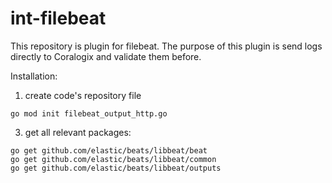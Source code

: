 # int-filebeat
This repository is plugin for filebeat.
The purpose of this plugin is send logs directly to Coralogix and validate them before.

Installation:
1. create code's repository file
```
go mod init filebeat_output_http.go
```
3. get all relevant packages:
```
go get github.com/elastic/beats/libbeat/beat
go get github.com/elastic/beats/libbeat/common
go get github.com/elastic/beats/libbeat/outputs
```
